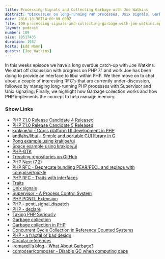 ```yaml
---
title: Processing Signals and Collecting Garbage with Joe Watkins
abstract: "Discussion on long-running PHP processes, Unix signals, Garbage collection and PHP UI development"
date: 2016-10-30T14:00:00.000Z
file: 109-processing-signals-and-collecting-garbage-with-joe-watkins.mp3
layout: podcast
number: 109
size: 18517435
duration: 1987
hosts: [Edd Mann]
guests: [Joe Watkins]
---
```


In this weeks episode we have a long overdue catch-up with Joe Watkins.
We start off discussion with progress on PHP 7.1 and work Joe has been doing to provide an interface to libui within PHP.
We then move on to chat about a couple of interesting RFC's that are currently under-discussion, followed by managing long-running PHP processes with Supervisor and Unix signaling.
Finally, we highlight how Garbage collection works and how PHP implements the concept to help manage memory.

### Show Links

- [PHP 7.1.0 Release Candidate 4 Released](http://php.net/archive/2016.php#id2016-10-19-1)
- [PHP 7.1.0 Release Candidate 5 Released](http://php.net/archive/2016.php#id2016-10-27-1)
- [krakjoe/ui - Cross platform UI development in PHP](https://github.com/krakjoe/ui)
- [andlabs/libui - Simple and portable GUI library in C](https://github.com/andlabs/libui)
- [Pong example using krakjoe/ui](https://twitter.com/krakjoe/status/790719896711725056)
- [Space example using krakjoe/ui](https://twitter.com/krakjoe/status/790235457284087808)
- [PHP-GTK](http://gtk.php.net/)
- [Trending repositories on GitHub](https://github.com/trending)
- [PHP Next (7.2)](https://wiki.php.net/rfc#php_next_72)
- [PHP RFC - Deprecate bundling PEAR/PECL and replace with composer/pickle](https://wiki.php.net/rfc/deprecate-pear-include-composer)
- [PHP RFC - Traits with interfaces](https://wiki.php.net/rfc/traits-with-interfaces)
- [Traits](https://en.wikipedia.org/wiki/Trait_(computer_programming))
- [Unix signals](https://en.wikipedia.org/wiki/Unix_signal)
- [Supervisor - A Process Control System](http://supervisord.org/)
- [PHP PCNTL Extension](http://php.net/manual/en/book.pcntl.php)
- [PHP - pcntl_signal_dispatch](http://php.net/manual/en/function.pcntl-signal-dispatch.php)
- [PHP - declare](http://php.net/manual/en/control-structures.declare.php#control-structures.declare.ticks)
- [Taking PHP Seriously](https://slack.engineering/taking-php-seriously-cf7a60065329?gi=c1d4e24358ec)
- [Garbage collection](https://en.wikipedia.org/wiki/Garbage_collection_(computer_science))
- [Garbage collection in PHP](http://php.net/manual/en/features.gc.php)
- [Concurrent Cycle Collection in Reference Counted Systems](http://researcher.watson.ibm.com/researcher/files/us-bacon/Bacon01Concurrent.pdf)
- [PHP - a fractal of bad design](https://eev.ee/blog/2012/04/09/php-a-fractal-of-bad-design/)
- [Circular references](https://en.wikipedia.org/wiki/Circular_reference)
- [ircmaxell's blog - What About Garbage?](http://blog.ircmaxell.com/2014/12/what-about-garbage.html)
- [composer/composer - Disable GC when computing deps](https://github.com/composer/composer/commit/ac676f47f7bbc619678a29deae097b6b0710b799)
